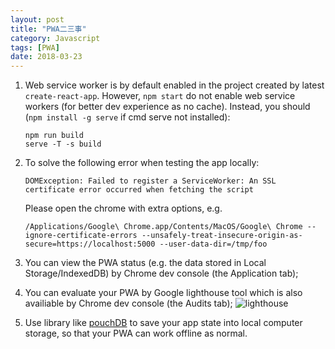 ```yaml
---
layout: post
title: "PWA二三事"
category: Javascript
tags: [PWA]
date: 2018-03-23
---
```


1. Web service worker is by default enabled in the project created by latest `create-react-app`. However, `npm start` do not enable web service workers (for better dev experience as no cache). Instead, you should (`npm install -g serve` if cmd serve not installed):

   ```
   npm run build
   serve -T -s build
   ```

2. To solve the following error when testing the app locally:

   ```
   DOMException: Failed to register a ServiceWorker: An SSL certificate error occurred when fetching the script
   ```

   Please open the chrome with extra options, e.g.

   ```
   /Applications/Google\ Chrome.app/Contents/MacOS/Google\ Chrome --ignore-certificate-errors --unsafely-treat-insecure-origin-as-secure=https://localhost:5000 --user-data-dir=/tmp/foo
   ```

3. You can view the PWA status (e.g. the data stored in Local Storage/IndexedDB) by Chrome dev console (the Application tab);

4. You can evaluate your PWA by Google lighthouse tool which is also availiable by Chrome dev console (the Audits tab);
   ![lighthouse](https://developers.google.com/web/tools/lighthouse/images/audits.png)

5. Use library like [pouchDB](https://github.com/pouchdb/pouchdb) to save your app state into local computer storage, so that your PWA can work offline as normal.